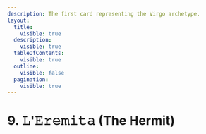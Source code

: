 ```yaml
---
description: The first card representing the Virgo archetype.
layout:
  title:
    visible: true
  description:
    visible: true
  tableOfContents:
    visible: true
  outline:
    visible: false
  pagination:
    visible: true
---
```


# 9. 𝙻'𝙴𝚛𝚎𝚖𝚒𝚝𝚊 (The Hermit)

